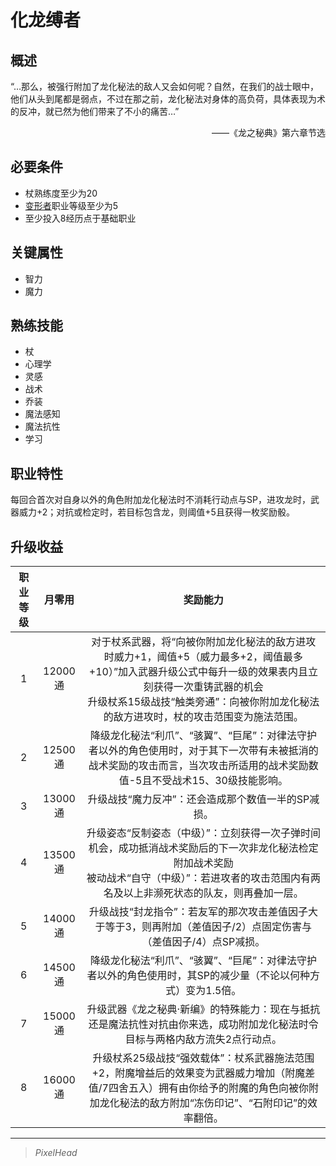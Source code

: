 # 化龙缚者

## 概述

“…那么，被强行附加了龙化秘法的敌人又会如何呢？自然，在我们的战士眼中，他们从头到尾都是弱点，不过在那之前，龙化秘法对身体的高负荷，具体表现为术的反冲，就已然为他们带来了不小的痛苦…”
<div align="right">——《龙之秘典》第六章节选</div>

## 必要条件

* 杖熟练度至少为20
* <a href="../deformer" target="_blank">变形者</a>职业等级至少为5
* 至少投入8经历点于基础职业

## 关键属性

* 智力
* 魔力

## 熟练技能

* 杖
* 心理学
* 灵感
* 战术
* 乔装
* 魔法感知
* 魔法抗性
* 学习
  
## 职业特性

每回合首次对自身以外的角色附加龙化秘法时不消耗行动点与SP，进攻龙时，武器威力+2；对抗或检定时，若目标包含龙，则阈值+5且获得一枚奖励骰。

## 升级收益

职业等级|月零用|奖励能力
:--:|:--:|:--:
1|12000通|对于杖系武器，将“向被你附加龙化秘法的敌方进攻时威力+1，阈值+5（威力最多+2，阈值最多+10）”加入武器升级公式中每升一级的效果表内且立刻获得一次重铸武器的机会<br>升级杖系15级战技“触类旁通”：向被你附加龙化秘法的敌方进攻时，杖的攻击范围变为施法范围。
2|12500通|降级龙化秘法“利爪”、“骇翼”、“巨尾”：对律法守护者以外的角色使用时，对于其下一次带有未被抵消的战术奖励的攻击而言，当次攻击所适用的战术奖励数值-5且不受战术15、30级技能影响。
3|13000通|升级战技“魔力反冲”：还会造成那个数值一半的SP减损。
4|13500通|升级姿态“反制姿态（中级）”：立刻获得一次子弹时间机会，成功抵消战术奖励后的下一次非龙化秘法检定附加战术奖励<br>被动战术“自守（中级）”：若进攻者的攻击范围内有两名及以上非濒死状态的队友，则再叠加一层。
5|14000通|升级战技“封龙指令”：若友军的那次攻击差值因子大于等于3，则再附加（差值因子/2）点固定伤害与（差值因子/4）点SP减损。
6|14500通|降级龙化秘法“利爪”、“骇翼”、“巨尾”：对律法守护者以外的角色使用时，其SP的减少量（不论以何种方式）变为1.5倍。
7|15000通|升级武器《龙之秘典·新编》的特殊能力：现在与抵抗还是魔法抗性对抗由你来选，成功附加龙化秘法时令目标与两格内敌方流失2点行动点。
8|16000通|升级杖系25级战技“强效载体”：杖系武器施法范围+2，附魔增益后的效果变为武器威力增加（附魔差值/7四舍五入）拥有由你给予的附魔的角色向被你附加龙化秘法的敌方附加“冻伤印记”、“石附印记”的效率翻倍。

---

> *PixelHead*